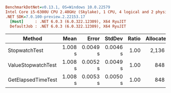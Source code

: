 ``` ini

BenchmarkDotNet=v0.13.1, OS=Windows 10.0.22579
Intel Core i5-6300U CPU 2.40GHz (Skylake), 1 CPU, 4 logical and 2 physical cores
.NET SDK=7.0.100-preview.2.22153.17
  [Host]     : .NET 6.0.3 (6.0.322.12309), X64 RyuJIT
  DefaultJob : .NET 6.0.3 (6.0.322.12309), X64 RyuJIT


```
|             Method |    Mean |    Error |   StdDev | Ratio | Allocated |
|------------------- |--------:|---------:|---------:|------:|----------:|
|      StopwatchTest | 1.008 s | 0.0049 s | 0.0046 s |  1.00 |   2,136 B |
| ValueStopwatchTest | 1.008 s | 0.0052 s | 0.0049 s |  1.00 |     848 B |
| GetElapsedTimeTest | 1.008 s | 0.0053 s | 0.0050 s |  1.00 |     848 B |
